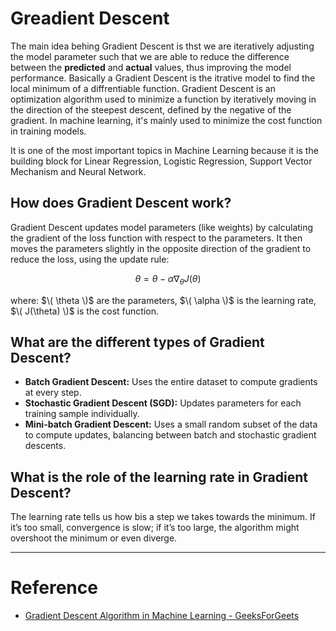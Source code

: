 # Greadient Descent

The main idea behing Gradient Descent is thst we are iteratively adjusting the model parameter such that we are able to reduce the difference between the **predicted** and **actual** values, thus improving the model performance. Basically a Gradient Descent is the itrative model to find the local minimum of a diffrentiable function. Gradient Descent is an optimization algorithm used to minimize a function by iteratively moving in the direction of the steepest descent, defined by the negative of the gradient. In machine learning, it's mainly used to minimize the cost function in training models.

It is one of the most important topics in Machine Learning because it is the building block for Linear Regression, Logistic Regression, Support Vector Mechanism and Neural Network.

## How does Gradient Descent work?
Gradient Descent updates model parameters (like weights) by calculating the gradient of the loss function with respect to the parameters. It then moves the parameters slightly in the opposite direction of the gradient to reduce the loss, using the update rule:

$$
\theta = \theta - \alpha \nabla_\theta J(\theta)
$$

where: $\( \theta \)$ are the parameters, $\( \alpha \)$ is the learning rate, $\( J(\theta) \)$ is the cost function.

## What are the different types of Gradient Descent?
- **Batch Gradient Descent:** Uses the entire dataset to compute gradients at every step.
- **Stochastic Gradient Descent (SGD):** Updates parameters for each training sample individually.
- **Mini-batch Gradient Descent:** Uses a small random subset of the data to compute updates, balancing between batch and stochastic gradient descents.

## What is the role of the learning rate in Gradient Descent?
The learning rate tells us how bis a step we takes towards the minimum. If it’s too small, convergence is slow; if it’s too large, the algorithm might overshoot the minimum or even diverge.



---

# Reference
- [Gradient Descent Algorithm in Machine Learning - GeeksForGeets](https://www.geeksforgeeks.org/gradient-descent-algorithm-and-its-variants/)
